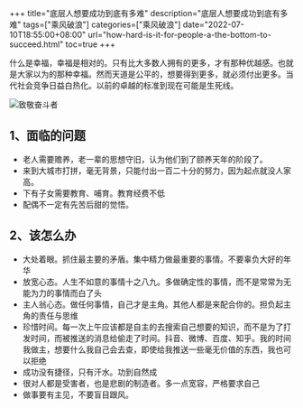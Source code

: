 +++
title="底层人想要成功到底有多难"
description="底层人想要成功到底有多难"
tags=["乘风破浪"]
categories=["乘风破浪"]
date="2022-07-10T18:55:00+08:00" 
url="how-hard-is-it-for-people-a-the-bottom-to-succeed.html"
toc=true
+++


什么是幸福，幸福是相对的。只有比大多数人拥有的更多，才有那种优越感。也就是大家以为的那种幸福。然而天道是公平的，想要得到更多，就必须付出更多。当代社会竞争日益白热化。以前的卓越的标准到现在可能是生死线。

![致敬奋斗者](https://oss.94rg.com/figure_bed/20220710185151.jpg-94rg002)

## 1、面临的问题

+ 老人需要赡养，老一辈的思想守旧，认为他们到了颐养天年的阶段了。
+ 来到大城市打拼，毫无背景，只能付出一百二十分的努力，因为起点就没人家高。
+ 下有子女需要教育、哺育。教育经费不低
+ 配偶不一定有先苦后甜的觉悟。

## 2、该怎么办

+ 大处着眼。抓住最主要的矛盾。集中精力做最重要的事情。不要辜负大好的年华
+ 放宽心态。人生不如意的事情十之八九。多做确定性的事情，而不是常常为无能为力的事情而白了头
+ 主人翁心态。做任何事情，自己才是主角。其他人都是来配合你的。担负起主角的责任与思维
+ 珍惜时间。每一次上午应该都是自主的去搜索自己想要的知识，而不是为了打发时间，而被推送的消息给偷走了时间。抖音、微博、百度、知乎。我的时间我做主，想要什么我自己会去查，即使给我推送一些毫无价值的东西，我也可以拒绝
+ 成功没有捷径，只有汗水。功到自然成
+ 很对人都是受害者，也是悲剧的制造者。多一点宽容，严格要求自己
+ 做事要有主见，不要盲目跟风。
